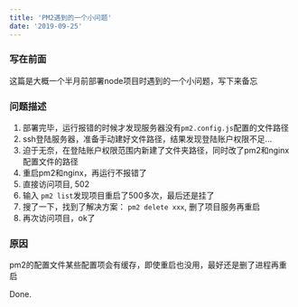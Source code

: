 ```yaml
---
title: 'PM2遇到的一个小问题'
date: '2019-09-25'
---
```


### 写在前面
这篇是大概一个半月前部署node项目时遇到的一个小问题，写下来备忘

### 问题描述
1. 部署完毕，运行报错的时候才发现服务器没有`pm2.config.js`配置的文件路径
2. ssh登陆服务器，准备手动建好文件路径，结果发现登陆账户权限不足...
3. 迫于无奈，在登陆账户权限范围内新建了文件夹路径，同时改了pm2和nginx配置文件的路径
4. 重启pm2和nginx，再运行不报错了
5. 直接访问项目, 502
6. 输入 `pm2 list`发现项目重启了500多次，最后还是挂了
7. 搜了一下，找到了解决方案： `pm2 delete xxx`, 删了项目服务再重启
8. 再次访问项目，ok了
   
### 原因
pm2的配置文件某些配置项会有缓存，即使重启也没用，最好还是删了进程再重启

Done.